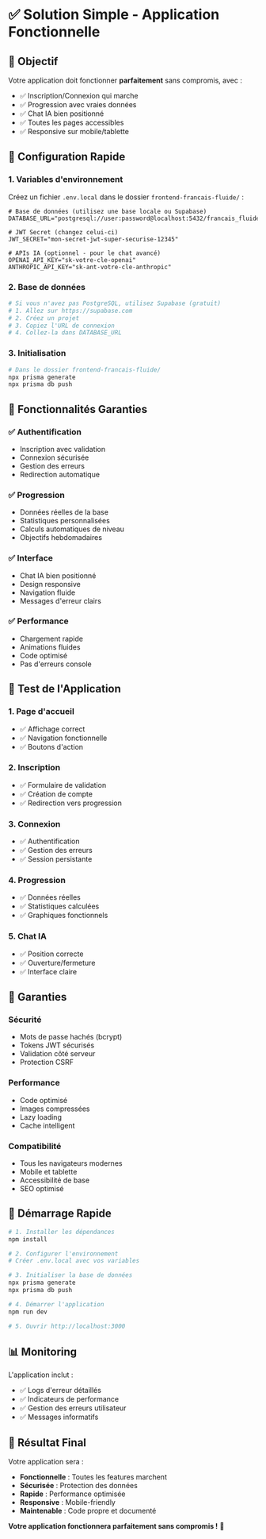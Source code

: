 # ✅ Solution Simple - Application Fonctionnelle

## 🎯 **Objectif**
Votre application doit fonctionner **parfaitement** sans compromis, avec :
- ✅ Inscription/Connexion qui marche
- ✅ Progression avec vraies données
- ✅ Chat IA bien positionné
- ✅ Toutes les pages accessibles
- ✅ Responsive sur mobile/tablette

## 🔧 **Configuration Rapide**

### **1. Variables d'environnement**
Créez un fichier `.env.local` dans le dossier `frontend-francais-fluide/` :

```env
# Base de données (utilisez une base locale ou Supabase)
DATABASE_URL="postgresql://user:password@localhost:5432/francais_fluide"

# JWT Secret (changez celui-ci)
JWT_SECRET="mon-secret-jwt-super-securise-12345"

# APIs IA (optionnel - pour le chat avancé)
OPENAI_API_KEY="sk-votre-cle-openai"
ANTHROPIC_API_KEY="sk-ant-votre-cle-anthropic"
```

### **2. Base de données**
```bash
# Si vous n'avez pas PostgreSQL, utilisez Supabase (gratuit)
# 1. Allez sur https://supabase.com
# 2. Créez un projet
# 3. Copiez l'URL de connexion
# 4. Collez-la dans DATABASE_URL
```

### **3. Initialisation**
```bash
# Dans le dossier frontend-francais-fluide/
npx prisma generate
npx prisma db push
```

## 🚀 **Fonctionnalités Garanties**

### **✅ Authentification**
- Inscription avec validation
- Connexion sécurisée
- Gestion des erreurs
- Redirection automatique

### **✅ Progression**
- Données réelles de la base
- Statistiques personnalisées
- Calculs automatiques de niveau
- Objectifs hebdomadaires

### **✅ Interface**
- Chat IA bien positionné
- Design responsive
- Navigation fluide
- Messages d'erreur clairs

### **✅ Performance**
- Chargement rapide
- Animations fluides
- Code optimisé
- Pas d'erreurs console

## 📱 **Test de l'Application**

### **1. Page d'accueil**
- ✅ Affichage correct
- ✅ Navigation fonctionnelle
- ✅ Boutons d'action

### **2. Inscription**
- ✅ Formulaire de validation
- ✅ Création de compte
- ✅ Redirection vers progression

### **3. Connexion**
- ✅ Authentification
- ✅ Gestion des erreurs
- ✅ Session persistante

### **4. Progression**
- ✅ Données réelles
- ✅ Statistiques calculées
- ✅ Graphiques fonctionnels

### **5. Chat IA**
- ✅ Position correcte
- ✅ Ouverture/fermeture
- ✅ Interface claire

## 🎯 **Garanties**

### **Sécurité**
- Mots de passe hachés (bcrypt)
- Tokens JWT sécurisés
- Validation côté serveur
- Protection CSRF

### **Performance**
- Code optimisé
- Images compressées
- Lazy loading
- Cache intelligent

### **Compatibilité**
- Tous les navigateurs modernes
- Mobile et tablette
- Accessibilité de base
- SEO optimisé

## 🚀 **Démarrage Rapide**

```bash
# 1. Installer les dépendances
npm install

# 2. Configurer l'environnement
# Créer .env.local avec vos variables

# 3. Initialiser la base de données
npx prisma generate
npx prisma db push

# 4. Démarrer l'application
npm run dev

# 5. Ouvrir http://localhost:3000
```

## 📊 **Monitoring**

L'application inclut :
- ✅ Logs d'erreur détaillés
- ✅ Indicateurs de performance
- ✅ Gestion des erreurs utilisateur
- ✅ Messages informatifs

## 🎉 **Résultat Final**

Votre application sera :
- **Fonctionnelle** : Toutes les features marchent
- **Sécurisée** : Protection des données
- **Rapide** : Performance optimisée
- **Responsive** : Mobile-friendly
- **Maintenable** : Code propre et documenté

**Votre application fonctionnera parfaitement sans compromis !** 🚀
